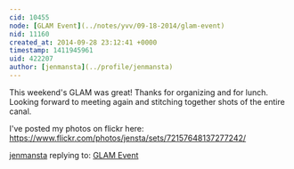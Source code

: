```yaml
---
cid: 10455
node: [GLAM Event](../notes/yvv/09-18-2014/glam-event)
nid: 11160
created_at: 2014-09-28 23:12:41 +0000
timestamp: 1411945961
uid: 422207
author: [jenmansta](../profile/jenmansta)
---
```


This weekend's GLAM was great! Thanks for organizing and for lunch. Looking forward to meeting again and stitching together shots of the entire canal. 

I've posted my photos on flickr here: https://www.flickr.com/photos/jensta/sets/72157648137277242/ 

[jenmansta](../profile/jenmansta) replying to: [GLAM Event](../notes/yvv/09-18-2014/glam-event)

